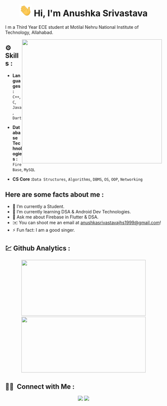 <h1 align="center"><img src="https://raw.githubusercontent.com/ABSphreak/ABSphreak/master/gifs/Hi.gif" width="40px" /> Hi, I'm Anushka Srivastava</h1>

I m a Third Year ECE student at Motilal Nehru National Institute of Technology, Allahabad.

<img align="right" src="https://in.pinterest.com/pin/583568064199003473.jpg/" width="450" height="400" />

## ⚙️ Skills :
- <b>Languages :</b>  <code>C++</code>, <code>C</code>, <code>Java</code>, `Dart`

- <b>Database Technologies :</b> <code>FireBase</code>, <code>MySQL</code>

- <b>CS Core :</b><code>Data Structures</code>, <code>Algorithms</code>, <code>DBMS</code>, <code>OS</code>, <code>OOP</code>, <code>Networking</code>

## Here are some facts about me :

- 🔭 I’m currently a Student.
- 🌱 I’m currently learning DSA & Android Dev Technologies.
- 💬 Ask me about Firebase in Flutter & DSA.
- ✉️ You can shoot me an email at anushkasrivastavajhs1999@gmail.com!
- ⚡ Fun fact: I am a good singer.
  
## 💹 Github Analytics :
<p align="center">
<a href="https://github.com/Anushkaa-Srivastava">
  <img height="180em" width="400cm" src="https://github-readme-stats-eight-theta.vercel.app/api?username=Anushkaa-Srivastava&show_icons=true&theme=algolia&include_all_commits=true&count_private=true"/>
  <img height="180em" width="400cm" src="https://github-readme-stats-eight-theta.vercel.app/api/top-langs/?username=Anushkaa-Srivastava&layout=compact&langs_count=8&theme=algolia"/>
</a>
</p>

## 🤝🏻 &nbsp;Connect with Me :

<p align="center">
<a href="https://www.linkedin.com/in/anushka-srivastava-09b88762/"><img src="https://img.shields.io/badge/-Anushka%20Srivastava%20-0077B5?style=flat&logo=Linkedin&logoColor=white"/></a>
<a href="mailto:anushkasrivastavajhs1999@gmail.com"><img src="https://img.shields.io/badge/-anushkasrivastavajhs1999@gmail.com-D14836?style=flat&logo=Gmail&logoColor=white"/></a>
</p>
